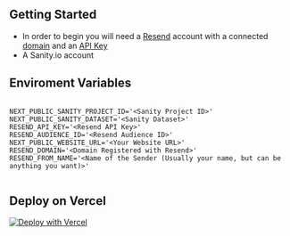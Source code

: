 

## Getting Started

- In order to begin you will need a [Resend](https://resend.com) account with a connected [domain](https://resend.com/domains) and an [API Key](https://resend.com/api-keys)
- A Sanity.io account


## Enviroment Variables
```

NEXT_PUBLIC_SANITY_PROJECT_ID='<Sanity Project ID>'
NEXT_PUBLIC_SANITY_DATASET='<Sanity Dataset>'
RESEND_API_KEY='<Resend API Key>'
RESEND_AUDIENCE_ID='<Resend Audience ID>'
NEXT_PUBLIC_WEBSITE_URL='<Your Website URL>'
RESEND_DOMAIN='<Domain Registered with Resend>'
RESEND_FROM_NAME='<Name of the Sender (Usually your name, but can be anything you want)>'


```
## Deploy on Vercel

[![Deploy with Vercel](https://vercel.com/button)](https://vercel.com/new/clone?repository-url=https%3A%2F%2Fgithub.com%2Fmematthew123%2Fresend-sanity-solution&env=NEXT_PUBLIC_SANITY_PROJECT_ID,NEXT_PUBLIC_SANITY_DATASET,RESEND_API_KEY,RESEND_AUDIENCE_ID,NEXT_PUBLIC_WEBSITE_URL&project-name=sanity-resend&repository-name=sanity-resend)